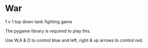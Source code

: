 # War
1 v 1 top down tank fighting game

The pygame library is required to play this.

Use W,A & D to control blue and left, right & up arrows to control red.
